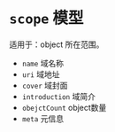 # `scope` 模型

适用于：object 所在范围。

- `name` 域名称
- `uri` 域地址
- `cover` 域封面
- `introduction` 域简介
- `obejctCount` object数量
- `meta` 元信息